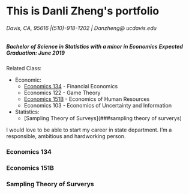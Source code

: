 # This is Danli Zheng's portfolio
###### Davis, CA, 95616 |(510)-918-1202 | Danzheng@ ucdavis.edu
##### Bachelor of Science in Statistics with a minor in Economics Expected Graduation: June 2019


Related Class: 
- Economic: 
  * [Economics 134](###economics134) - Financial Economics
  * Economics 122 - Game Theory
  * [Economics 151B](###economics151b) - Economics of Human Resources
  * Economics 103 - Economics of Uncertainty and Information
- Statistics: 
  * [Sampling Theory of Surveys](###sampling theory of surverys)
  

I would love to be able to start my career in state department. I’m a responsible, ambitious and hardworking person. 

### Economics 134






### Economics 151B  





### Sampling Theory of Surverys
